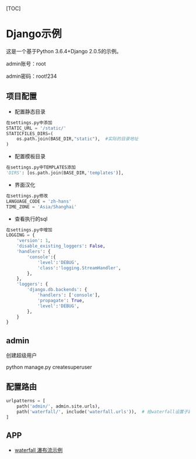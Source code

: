 [TOC]
# Django示例
这是一个基于Python 3.6.4+Django 2.0.5的示例。

admin账号：root

admin密码：root!234

## 项目配置

- 配置静态目录
```python
在settings.py中添加
STATIC_URL = '/static/'
STATICFILES_DIRS=(
    os.path.join(BASE_DIR,"static"),  #实际的目录地址
)
```
- 配置模板目录
```python
在settings.py中TEMPLATES添加 
'DIRS': [os.path.join(BASE_DIR,'templates')],
```
- 界面汉化
```python
在settings.py修改
LANGUAGE_CODE = 'zh-hans'
TIME_ZONE = 'Asia/Shanghai'
```

- 查看执行的sql

```python
在settings.py中增加
LOGGING = {
    'version': 1,
    'disable_existing_loggers': False,
    'handlers': {
        'console':{
            'level':'DEBUG',
            'class':'logging.StreamHandler',
        },
    },
    'loggers': {
        'django.db.backends': {
            'handlers': ['console'],
            'propagate': True,
            'level':'DEBUG',
        },
    }
}
```


## admin

创建超级用户

python manage.py createsuperuser

## 配置路由

```python
urlpatterns = [
    path('admin/', admin.site.urls),
    path('waterfall/', include('waterfall.urls')),  # 给waterfall设置子路由
]
```

## APP

- [waterfall 瀑布流示例](https://github.com/NicholeGit/Django_sample/tree/master/Django_sample/waterfall)

